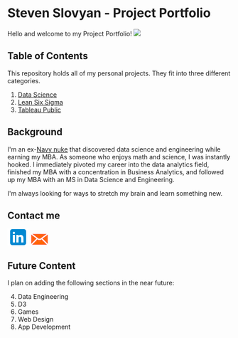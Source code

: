 # Steven Slovyan - Project Portfolio

Hello and welcome to my Project Portfolio!  <img src="https://raw.githubusercontent.com/MartinHeinz/MartinHeinz/master/wave.gif" width="30px">

## Table of Contents

This repository holds all of my personal projects.  They fit into three different categories.

1. [Data Science](https://github.com/sslovyan/Personal-Projects/tree/main/Data%20Science)
2. [Lean Six Sigma](https://github.com/sslovyan/Personal-Projects/tree/main/Lean%20Six%20Sigma)
3. [Tableau Public](https://github.com/sslovyan/Personal-Projects/tree/main/Tableau%20Public)

## Background

I'm an ex-[Navy nuke](https://www.thebalancecareers.com/navy-enlisted-rating-descriptions-nuclear-field-3345847) that discovered data science and engineering while earning my MBA.  As someone who enjoys math and science, I was instantly hooked.  I immediately pivoted my career into the data analytics field, finished my MBA with a concentration in Business Analytics, and followed up my MBA with an MS in Data Science and Engineering.  

I'm always looking for ways to stretch my brain and learn something new.

## Contact me
[<img src="https://github.com/sslovyan/sslovyan/blob/a154df42bdb67b4861a220486de390bde26252e4/LinkedIn.png">](https://www.linkedin.com/in/steven-slovyan/) [<img src="https://github.com/sslovyan/sslovyan/blob/3023279a8fe42b6a6ff137a657599fc061720c99/emailIcon.png"/>](mailto:sslovyan@ucsd.edu)

## Future Content

I plan on adding the following sections in the near future:

4. Data Engineering
5. D3
6. Games
7. Web Design
8. App Development
